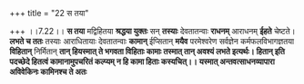 +++
title = "22 स तया"

+++
।।7.22।। **स तया** मद्विहितया **श्रद्धया युक्तः** सन् **तस्याः**
देवतातन्वाः **राधनम्** आराधनम् **ईहते** चेष्टते। **लभते च ततः** तस्याः
आराधितायाः देवतातन्वाः **कामान्** ईप्सितान् **मयैव** परमेश्वरेण
सर्वज्ञेन कर्मफलविभागज्ञतया **विहितान्** निर्मितान् **तान् हियस्मात् ते
भगवता विहिताः कामाः तस्मात् तान् अवश्यं लभते इत्यर्थः। हितान् इति
पदच्छेदे हितत्वं कामानामुपचरितं कल्प्यम् न हि कामा हिताः
कस्यचित्।। यस्मात् अन्तवत्साधनव्यापारा अविवेकिनः कामिनश्च ते अतः**

